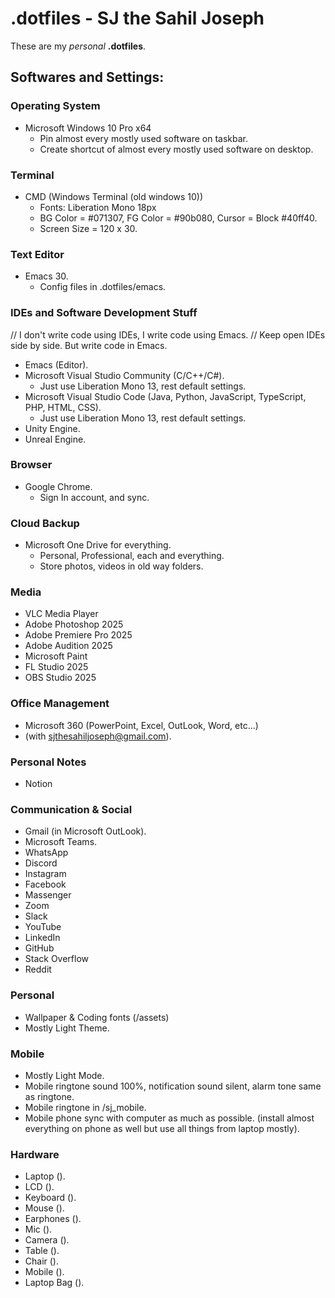 
# .dotfiles - SJ the Sahil Joseph
These are my *personal* __.dotfiles__.

## Softwares and Settings:

### Operating System
- Microsoft Windows 10 Pro x64
  - Pin almost every mostly used software on taskbar.
  - Create shortcut of almost every mostly used software on desktop.
    
### Terminal
- CMD (Windows Terminal (old windows 10))
  - Fonts: Liberation Mono 18px
  - BG Color = #071307, FG Color = #90b080, Cursor = Block #40ff40.
  - Screen Size = 120 x 30.

### Text Editor
- Emacs 30.
  - Config files in .dotfiles/emacs.
    
### IDEs and Software Development Stuff
// I don't write code using IDEs, I write code using Emacs.
// Keep open IDEs side by side. But write code in Emacs.
- Emacs (Editor).
- Microsoft Visual Studio Community (C/C++/C#).
  - Just use Liberation Mono 13, rest default settings.
- Microsoft Visual Studio Code (Java, Python, JavaScript, TypeScript, PHP, HTML, CSS).
  - Just use Liberation Mono 13, rest default settings.
- Unity Engine.
- Unreal Engine.

### Browser
- Google Chrome.
  - Sign In account, and sync.

### Cloud Backup
- Microsoft One Drive for everything.
  - Personal, Professional, each and everything.
  - Store photos, videos in old way folders.

### Media
- VLC Media Player
- Adobe Photoshop 2025
- Adobe Premiere Pro 2025
- Adobe Audition 2025
- Microsoft Paint
- FL Studio 2025
- OBS Studio 2025

### Office Management
- Microsoft 360 (PowerPoint, Excel, OutLook, Word, etc...)
- (with sjthesahiljoseph@gmail.com).

### Personal Notes
- Notion

### Communication & Social
- Gmail (in Microsoft OutLook).
- Microsoft Teams.
- WhatsApp
- Discord
- Instagram
- Facebook
- Massenger
- Zoom
- Slack
- YouTube
- LinkedIn
- GitHub
- Stack Overflow
- Reddit

### Personal
- Wallpaper & Coding fonts (/assets)
- Mostly Light Theme.

### Mobile
- Mostly Light Mode.
- Mobile ringtone sound 100%, notification sound silent, alarm tone same as ringtone.
- Mobile ringtone in /sj_mobile.
- Mobile phone sync with computer as much as possible. (install almost everything on phone as well but use all things from laptop mostly).

### Hardware
- Laptop ().
- LCD ().
- Keyboard ().
- Mouse ().
- Earphones ().
- Mic ().
- Camera ().
- Table ().
- Chair ().
- Mobile ().
- Laptop Bag ().



